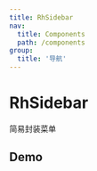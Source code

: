 ```yaml
---
title: RhSidebar
nav:
  title: Components
  path: /components
group:
  title: '导航'
---
```


# RhSidebar

简易封装菜单

## Demo

<code src="./demo.tsx">

<!-- <API src="./api.d.ts"/> -->

